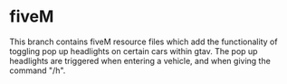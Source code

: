 # fiveM
This branch contains fiveM resource files which add the functionality of toggling pop up headlights on certain cars within gtav. 
The pop up headlights are triggered when entering a vehicle, and when giving the command "/h".
